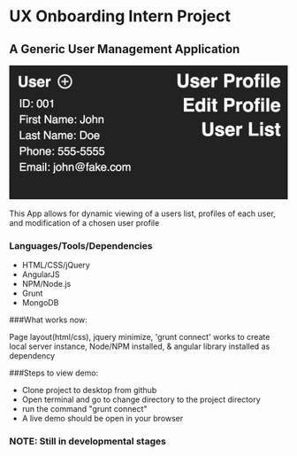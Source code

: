 # UX Onboarding Intern Project
## A Generic User Management Application


![User Profile App](https://raw.githubusercontent.com/jakekemple/UXonboarding/node_npm/appView.png)

This App allows for dynamic viewing of a users list, profiles of each user, and modification of a chosen user profile

### Languages/Tools/Dependencies 
- HTML/CSS/jQuery
- AngularJS
- NPM/Node.js
- Grunt
- MongoDB


###What works now:

Page layout(html/css), jquery minimize, 'grunt connect' works to create local server instance, Node/NPM installed, &amp; angular library installed as dependency


###Steps to view demo:
- Clone project to desktop from github
- Open terminal and go to change directory to the project directory
- run the command "grunt connect"
- A live demo should be open in your browser

### NOTE: Still in developmental stages